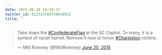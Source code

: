 ```yaml
---
date: 2015-06-20 14:58:27
twitter_id: 612333708750630912
title: ''
---
```


<blockquote class="twitter-tweet"><p lang="en" dir="ltr">Take down the <a href="https://twitter.com/hashtag/ConfederateFlag?src=hash&amp;ref_src=twsrc%5Etfw">#ConfederateFlag</a> at the SC Capitol. To many, it is a symbol of racial hatred. Remove it now to honor <a href="https://twitter.com/hashtag/Charleston?src=hash&amp;ref_src=twsrc%5Etfw">#Charleston</a> victims.</p>&mdash; Mitt Romney (@MittRomney) <a href="https://twitter.com/MittRomney/status/612276050182049792?ref_src=twsrc%5Etfw">June 20, 2015</a></blockquote>
<script async src="https://platform.twitter.com/widgets.js" charset="utf-8"></script>
